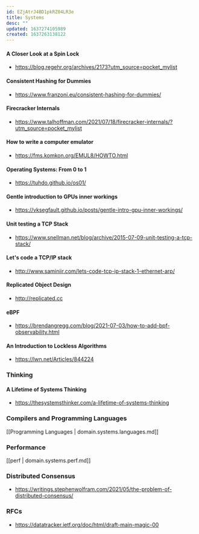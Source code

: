 ```yaml
---
id: EZjAtrJ4BD1pkRZ04LR3e
title: Systems
desc: ""
updated: 1637274105989
created: 1637263138122
---
```


#### A Closer Look at a Spin Lock

- https://blog.regehr.org/archives/2173?utm_source=pocket_mylist

#### Consistent Hashing for Dummies

- https://www.franzoni.eu/consistent-hashing-for-dummies/

#### Firecracker Internals

- https://www.talhoffman.com/2021/07/18/firecracker-internals/?utm_source=pocket_mylist

#### How to write a computer emulator

- https://fms.komkon.org/EMUL8/HOWTO.html

#### Operating Systems: From 0 to 1

- https://tuhdo.github.io/os01/

#### Gentle introduction to GPUs inner workings

- https://vksegfault.github.io/posts/gentle-intro-gpu-inner-workings/

#### Unit testing a TCP Stack

- https://www.snellman.net/blog/archive/2015-07-09-unit-testing-a-tcp-stack/

#### Let's code a TCP/IP stack

- http://www.saminiir.com/lets-code-tcp-ip-stack-1-ethernet-arp/

#### Replicated Object Design

- http://replicated.cc

#### eBPF

- https://brendangregg.com/blog/2021-07-03/how-to-add-bpf-observability.html

#### An Introduction to Lockless Algorithms

- https://lwn.net/Articles/844224

### Thinking

#### A Lifetime of Systems Thinking

- https://thesystemsthinker.com/a-lifetime-of-systems-thinking

### Compilers and Programming Languages

[[Programming Languages | domain.systems.languages.md]]

### Performance

[[perf | domain.systems.perf.md]]

### Distributed Consensus

- https://writings.stephenwolfram.com/2021/05/the-problem-of-distributed-consensus/

### RFCs

- https://datatracker.ietf.org/doc/html/draft-main-magic-00
